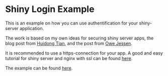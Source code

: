 Shiny Login Example
===========

This is an example on how you can use authentification for your shiny-server application. 

The work is based on my own ideas for securing shiny server apps, the blog post from [Huidong Tian](http://withr.me/blog/2014/01/03/authentication-of-shiny-server-application-using-a-simple-method/), and the post from [Owe Jessen](https://groups.google.com/forum/#!topic/shiny-discuss/prvkYqU1Z0Y).

It is recommended to use a https-connection for your app. A good and easy tutorial for shiny server and nginx with ssl can be found [here](http://stackoverflow.com/questions/19934190/shiny-server-on-nginx-with-ssl).

The example can be found [here]().
